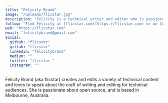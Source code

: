 ```yaml
---
title: "Felicity Brand"
image: "/uploads/flicstar.jpg"
description: "Felicity is a technical writer and editor who is passionate about open source."
follow: "Find Felicity at [flicstar.com](https://flicstar.com) or on [Write the Docs Slack](https://www.writethedocs.org/slack/)"
web: "https://flicstar.com"
email: "felicitybrand@gmail.com"
social:
  github: "flicstar"
  gitlab: "flicstar"
  linkedin: "felicitybrand"
  medium: ""
  twitter: "flicstar_"
  instagram: ""
---
```


Felicity Brand (aka flicstar) creates and edits a variety of technical content and loves to speak about the craft of writing and editing for technical audiences. She is passionate about open source, and is based in Melbourne, Australia.